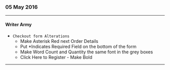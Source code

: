 ### 05 May 2016
---
#### Writer Army
- `Checkout form Alterations`
    - Make Asterisk Red next Order Details
    - Put *Indicates Required Field on the bottom of the form
    - Make Word Count and Quantity the same font in the grey boxes
    - Click Here to Register - Make Bold
---
